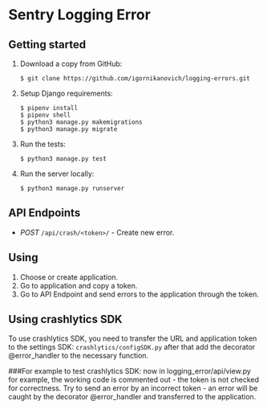 # Sentry Logging Error

## Getting started

1. Download a copy from GitHub:

    ```
    $ git clone https://github.com/igornikanovich/logging-errors.git
    ```

2. Setup Django requirements:

    ```
    $ pipenv install
    $ pipenv shell
    $ python3 manage.py makemigrations
    $ python3 manage.py migrate
    ```

3. Run the tests:

    ```
    $ python3 manage.py test
    ```

4. Run the server locally:

    ```
    $ python3 manage.py runserver
    ```


## API Endpoints

- *POST* `/api/crash/<token>/` - Create new error.

## Using 

1. Choose or create application.
2. Go to application and copy a token.
3. Go to API Endpoint and send errors to the application through the token.

## Using crashlytics SDK

To use crashlytics SDK, you need to transfer the URL and application token to the settings SDK:
`crashlytics/configSDK.py`
after that add the decorator @error_handler to the necessary function.

###For example to test crashlytics SDK:
now in logging_error/api/view.py for example, the working code is commented out - the token is not checked for correctness. 
Try to send an error by an incorrect token - an error will be caught by the decorator @error_handler and transferred to the application.
